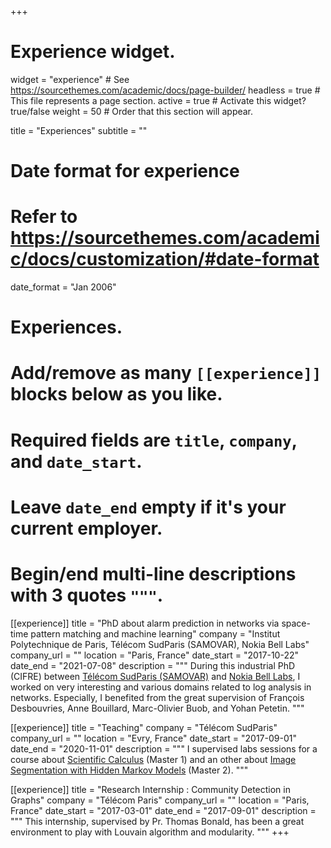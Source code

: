 +++
# Experience widget.
widget = "experience"  # See https://sourcethemes.com/academic/docs/page-builder/
headless = true  # This file represents a page section.
active = true  # Activate this widget? true/false
weight = 50  # Order that this section will appear.

title = "Experiences"
subtitle = ""

# Date format for experience
#   Refer to https://sourcethemes.com/academic/docs/customization/#date-format
date_format = "Jan 2006"

# Experiences.
#   Add/remove as many `[[experience]]` blocks below as you like.
#   Required fields are `title`, `company`, and `date_start`.
#   Leave `date_end` empty if it's your current employer.
#   Begin/end multi-line descriptions with 3 quotes `"""`.

[[experience]]
  title = "PhD about alarm prediction in networks via space-time pattern matching and machine learning"
  company = "Institut Polytechnique de Paris, Télécom SudParis (SAMOVAR), Nokia Bell Labs"
  company_url = ""
  location = "Paris, France"
  date_start = "2017-10-22"
  date_end = "2021-07-08"
  description = """
During this industrial PhD (CIFRE) between [Télécom SudParis (SAMOVAR)](https://samovar.telecom-sudparis.eu/) 
and [Nokia Bell Labs](https://www.bell-labs.com/), 
I worked on very interesting and various domains related to log analysis in networks.
Especially, I benefited from the great supervision of François Desbouvries, Anne Bouillard,
Marc-Olivier Buob, and Yohan Petetin.
"""

[[experience]]
  title = "Teaching"
  company = "Télécom SudParis"
  company_url = ""
  location = "Evry, France"
  date_start = "2017-09-01"
  date_end = "2020-11-01"
  description = """
  I supervised labs sessions for a course about [Scientific Calculus](https://enseignements.telecom-sudparis.eu/fiche.php?m=20385&complete)
 (Master 1) and an other about 
[Image Segmentation with Hidden Markov Models](https://enseignements.telecom-sudparis.eu/fiche.php?m=7349&complete) (Master 2).
  """

[[experience]]
  title = "Research Internship : Community Detection in Graphs"
  company = "Télécom Paris"
  company_url = ""
  location = "Paris, France"
  date_start = "2017-03-01"
  date_end = "2017-09-01"
  description = """
  This internship, supervised by Pr. Thomas Bonald, has been a great environment to play with Louvain algorithm and modularity.
  """
+++
